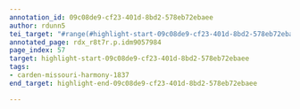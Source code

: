 ```yaml
---
annotation_id: 09c08de9-cf23-401d-8bd2-578eb72ebaee
author: rdunn5
tei_target: "#range(#highlight-start-09c08de9-cf23-401d-8bd2-578eb72ebaee, #highlight-end-09c08de9-cf23-401d-8bd2-578eb72ebaee)"
annotated_page: rdx_r8t7r.p.idm9057984
page_index: 57
target: highlight-start-09c08de9-cf23-401d-8bd2-578eb72ebaee
tags:
- carden-missouri-harmony-1837
end_target: highlight-end-09c08de9-cf23-401d-8bd2-578eb72ebaee

---
```

